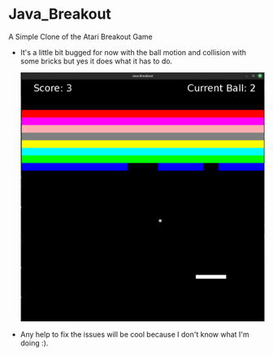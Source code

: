 # Java_Breakout
A Simple Clone of the Atari Breakout Game

* It's a little bit bugged for now with the ball motion and collision with some bricks but yes it does what
    it has to do.

    ![Image](./Image.png)

* Any help to fix the issues will be cool because I don't know what I'm doing :).
